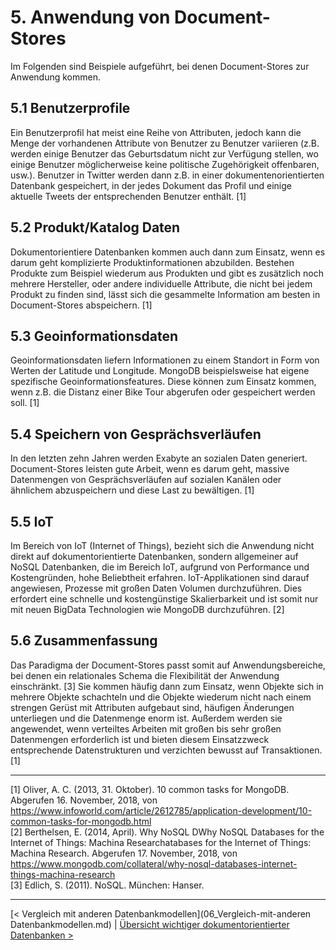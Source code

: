 # 5. Anwendung von Document-Stores

Im Folgenden sind Beispiele aufgeführt, bei denen Document-Stores zur Anwendung kommen.

## 5.1 Benutzerprofile

Ein Benutzerprofil hat meist eine Reihe von Attributen, jedoch kann die Menge der vorhandenen Attribute von Benutzer zu Benutzer variieren (z.B. werden einige Benutzer das Geburtsdatum nicht zur Verfügung stellen, wo einige Benutzer möglicherweise keine politische Zugehörigkeit offenbaren, usw.).
Benutzer in Twitter werden dann z.B. in einer dokumentenorientierten Datenbank gespeichert, in der jedes Dokument das Profil und einige aktuelle Tweets der entsprechenden Benutzer enthält.  [1]



## 5.2 Produkt/Katalog Daten

Dokumentorientiere Datenbanken kommen auch dann zum Einsatz, wenn es darum geht komplizierte Produktinformationen abzubilden. Bestehen Produkte zum Beispiel wiederum aus Produkten und gibt es zusätzlich noch mehrere Hersteller, oder andere individuelle Attribute, die nicht bei jedem Produkt zu finden sind, lässt sich die gesammelte Information am besten in Document-Stores abspeichern. [1]



## 5.3 Geoinformationsdaten

Geoinformationsdaten liefern Informationen zu einem Standort in Form von Werten der Latitude und Longitude. MongoDB beispielsweise hat eigene spezifische Geoinformationsfeatures. Diese können zum Einsatz kommen, wenn z.B. die Distanz einer Bike Tour abgerufen oder gespeichert werden soll. [1]



## 5.4 Speichern von Gesprächsverläufen

In den letzten zehn Jahren werden Exabyte an sozialen Daten generiert. Document-Stores leisten gute Arbeit, wenn es darum geht, massive Datenmengen von Gesprächsverläufen auf sozialen Kanälen oder ähnlichem abzuspeichern und diese Last zu bewältigen. [1]



## 5.5 IoT

Im Bereich von IoT (Internet of Things), bezieht sich die Anwendung nicht direkt auf dokumentorientierte Datenbanken, sondern allgemeiner auf NoSQL Datenbanken, die im Bereich IoT, aufgrund von Performance und Kostengründen, hohe Beliebtheit erfahren. IoT-Applikationen sind darauf angewiesen, Prozesse mit großen Daten Volumen durchzuführen. Dies erfordert eine schnelle und kostengünstige Skalierbarkeit und ist somit nur mit neuen BigData Technologien wie MongoDB durchzuführen. [2]


## 5.6 Zusammenfassung
Das Paradigma der Document-Stores passt somit auf Anwendungsbereiche, bei denen ein relationales Schema die Flexibilität der Anwendung einschränkt. [3]
Sie kommen häufig dann zum Einsatz, wenn Objekte sich in mehrere Objekte schachteln und die Objekte wiederum nicht nach einem strengen Gerüst mit Attributen aufgebaut sind, häufigen Änderungen unterliegen und die Datenmenge enorm ist. Außerdem werden sie angewendet, wenn verteiltes Arbeiten mit großen bis sehr großen Datenmengen erforderlich ist und bieten diesem Einsatzzweck entsprechende Datenstrukturen und verzichten bewusst auf Transaktionen. [1]

------

[1] Oliver, A. C. (2013, 31. Oktober). 10 common tasks for MongoDB. Abgerufen 16. November, 2018, von https://www.infoworld.com/article/2612785/application-development/10-common-tasks-for-mongodb.html <br>
[2] Berthelsen, E. (2014, April). Why NoSQL DWhy NoSQL Databases for the Internet of Things: Machina Researchatabases for the Internet of Things: Machina Research. Abgerufen 17. November, 2018, von https://www.mongodb.com/collateral/why-nosql-databases-internet-things-machina-research <br>
[3] Edlich, S. (2011). NoSQL. München: Hanser. 

------

[< Vergleich mit anderen Datenbankmodellen](06_Vergleich-mit-anderen Datenbankmodellen.md)		|   [Übersicht wichtiger dokumentorientierter Datenbanken >](08_dokumentorientierte-Datenbanken.md)